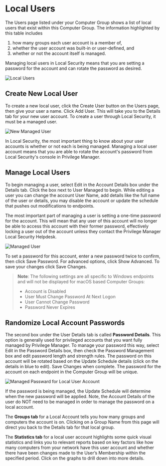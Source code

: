[title]: # (Local Users)
[tags]: # (Local Security,Users)
[priority]: # (3003)
# Local Users

The Users page listed under your Computer Group shows a list of local users that exist within this Computer Group. The information highlighted by this table includes

1. how many groups each user account is a member of,
1. whether the user account was built-in or user-defined, and
1. whether or not the account itself is managed.  

Managing local users in Local Security means that you are setting a password for the account and can rotate the password as desired.

![Local Users](images/ls-lu.png)

## Create New Local User

To create a new local user, click the Create User button on the Users page, then give your user a name. Click Add User. This will take you to the Details tab for your new user account. To create a user through Local Security, it must be a managed user.

![New Managed User](images/ls-new-lu.png)

In Local Security, the most important thing to know about your user accounts is whether or not each is being managed. Managing a local user account means that you are able to rotate the account's password from Local Security's console in Privilege Manager.

## Manage Local Users

To begin managing a user, select Edit in the Account Details box under the Details tab.
Click the box next to User Managed to begin. While editing a user you can change the account User Name, add details like the full name of the user or details, you may disable the account or update the schedule that pushes out modifications to endpoints.

The most important part of managing a user is setting a one-time password for the account. This will mean that any user of this account will no longer be able to access this account with their former password, effectively locking a user out of the account unless they contact the Privilege Manager Local Security Helpdesk.

![Managed User](images/ls-manage-lu.png)

To set a password for this account, enter a new password twice to confirm, then click Save Password. For advanced options, click Show Advanced. To save your changes click Save Changes.

>**Note**:
>The following settings are all specific to Windows endpoints and will not be displayed for macOS based Computer Groups:
>
>* Account is Disabled
>* User Must Change Password At Next Logon
>* User Cannot Change Password
>* Password Never Expires

## Randomize Local Account Passwords

The second box under the User Details tab is called __Password Details__. This option is generally used for privileged accounts that you want fully managed by Privilege Manager. To manage your password this way, select Edit in the Password Details box, then check the Password Management box and edit password length and strength rules. The password on this account will be rotated based on the Update Schedule details (click on the details in blue to edit). Save Changes when complete. The password for the account on each endpoint in the Computer Group will be unique.

![Managed Passward for Local User Account](images/ls-manage-pw-lu.png)

If the password is being managed, the Update Schedule will determine when the new password will be applied. Note, the Account Details of the user do NOT need to be managed in order to manage the password on a local account.

The __Groups tab__ for a Local Account tells you how many groups and computers the account is on. Clicking on a Group Name from this page will direct you back to the Details tab for that local group.

The __Statistics tab__ for a local user account highlights some quick visual statistics and links you to relevant reports based on key factors like how many computers from your network have this user account and whether there have been changes made to the User’s Membership within the specified period. Click on the graphs to drill down into more details.
